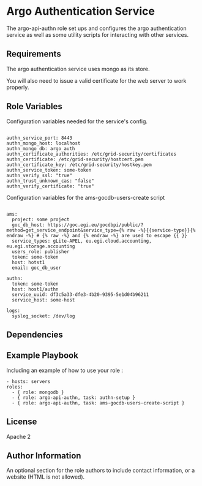 Argo Authentication Service
=========

The argo-api-authn role set ups and configures the argo authentication service as well as some utility scripts for interacting with other services.

Requirements
------------

The argo authentication service uses mongo as its store.

You will also need to issue a valid certificate for the web server to work properly.


Role Variables
--------------

Configuration variables needed for the service's config.

```

authn_service_port: 8443
authn_mongo_host: localhost
authn_mongo_db: argo_auth
authn_certificate_authorities: /etc/grid-security/certificates
authn_certificate: /etc/grid-security/hostcert.pem
authn_certificate_key: /etc/grid-security/hostkey.pem
authn_service_token: some-token
authn_verify_ssl: "true"
authn_trust_unknown_cas: "false"
authn_verify_certificate: "true"

```

Configuration variables for the ams-gocdb-users-create script

```

ams:
  project: some project
  goc_db_host: https://goc.egi.eu/gocdbpi/public/?method=get_service_endpoint&service_type={% raw -%}{{service-type}}{% endraw -%} # {% raw -%} and {% endraw -%} are used to escape {{ }}
  service_types: gLite-APEL, eu.egi.cloud.accounting, eu.egi.storage.accounting
  users_role: publisher
  token: some-token
  host: hotst1
  email: goc_db_user

authn:
  token: some-token
  host: host1/authn
  service_uuid: df3c5a33-dfe3-4b20-9395-5e1d04b96211
  service_host: some-host

logs:
  syslog_socket: /dev/log

```


Dependencies
------------

Example Playbook
----------------

Including an example of how to use your role :

    - hosts: servers
    roles:
      - { role: mongodb }
      - { role: argo-api-authn, task: authn-setup }
      - { role: argo-api-authn, task: ams-gocdb-users-create-script }

License
-------

Apache 2


Author Information
------------------

An optional section for the role authors to include contact information, or a
website (HTML is not allowed).
